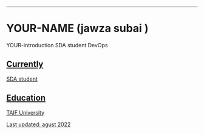 ---
# YOUR-NAME  (jawza subai  )
YOUR-introduction
SDA student DevOps

<a href="jawza3.2005@gmail.com">


## Currently
SDA student 




## Education

TAIF University


Last updated: agust 2022 

